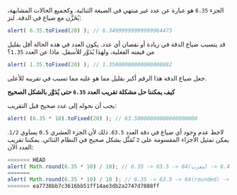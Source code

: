 الجزء `6.35` هو عبارة عن عدد غير منتهي في الصيغة الثنائية. وكجميع الحالات المشابهة، يُخَزَّن مع ضياع في الدقة. لنرَ:

```js run
alert( 6.35.toFixed(20) ); // 6.34999999999999964473
```

قد يتسبب ضياع الدقة في زيادة أو نقصان أي عدد. يكون العدد في هذه الحالة أقل بقليل من قيمته الفعلية، ولهذا يُدَوَّر للأسفل. ماذا عن العدد `1.35`؟

```js run
alert( 1.35.toFixed(20) ); // 1.35000000000000008882
```

جعل ضياع الدقة هذا الرقم أكبر بقليل مما هو عليه مما تسبب في تقريبه للأعلى.

**كيف يمكننا حل مشكلة تقريب العدد `6.35` حتى يُدَوَّر بالشكل الصحيح**

يجب أن نحوله إلى عدد صحيح قبل التقريب:


```js run
alert( (6.35 * 10).toFixed(20) ); // 63.50000000000000000000
```

لاحظ عدم وجود أي ضياع في دقة العدد `63.5`. ذلك لأن الجزء العشري `0.5` يساوي `1/2`. يمكن تمثيل الأجزاء المقسومة على `2` تُمَثَّل بشكل صحيح في النظام الثنائي. يمكننا تقريب العدد الآن:


```js run
<<<<<<< HEAD
alert( Math.round(6.35 * 10) / 10); // 6.35 -> 63.5 -> 64(مقرب) -> 6.4
=======
alert( Math.round(6.35 * 10) / 10 ); // 6.35 -> 63.5 -> 64(rounded) -> 6.4
>>>>>>> ea7738bb7c3616bb51ff14ae3db2a2747d7888ff
```

